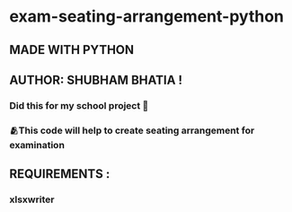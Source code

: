 
# exam-seating-arrangement-python
## MADE WITH PYTHON
## AUTHOR: SHUBHAM BHATIA ! 
### Did this for my school project 🎉
### 🫂This code will help to create seating arrangement for examination 
## REQUIREMENTS :
### xlsxwriter
